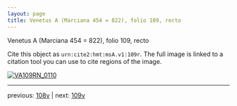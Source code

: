 ```yaml
---
layout: page
title: Venetus A (Marciana 454 = 822), folio 109, recto
---
```


Venetus A (Marciana 454 = 822), folio 109, recto

Cite this object as `urn:cite2:hmt:msA.v1:109r`.  The full image is linked to a citation tool you can use to cite regions of the image.

[![VA109RN_0110](http://www.homermultitext.org/iipsrv?IIIF=/project/homer/pyramidal/deepzoom/hmt/vaimg/2017a/VA109RN_0110.tif/full/800,/0/default.jpg)](http://www.homermultitext.org/ict2/?urn=urn:cite2:hmt:vaimg.2017a:VA109RN_0110) 

---

previous:  [108v](../108v/) | next: [109v](../109v/)